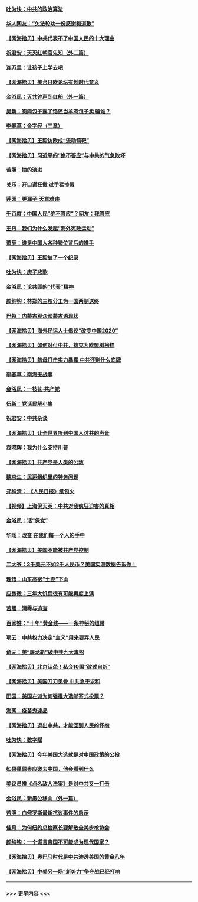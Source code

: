 #### [吐为快：中共的政治算法](../pages/nsc993/n12390506.md?t=09100451) 
#### [华人网友：“欠法轮功一份感谢和道歉”](../pages/nsc993/n12390098.md?t=09100451) 
#### [【网海拾贝】中共代表不了中国人民的十大理由](../pages/nsc993/n12388155.md?t=09100451) 
#### [祝君安：天灭红朝官先知（外二篇）](../pages/nsc993/n12387957.md?t=09100451) 
#### [连万里：让孩子上学去吧](../pages/nsc993/n12385309.md?t=09100451) 
#### [【网海拾贝】美台日欧论坛有划时代意义](../pages/nsc993/n12385232.md?t=09100451) 
#### [金浴凤：灭共钟声到红船（外一篇）](../pages/nsc993/n12385154.md?t=09100451) 
#### [吴新：狗肉包子露了馅还当羊肉包子卖 骗谁？](../pages/nsc993/n12385133.md?t=09100451) 
#### [李春草：金字经（三章）](../pages/nsc993/n12383691.md?t=09100451) 
#### [【网海拾贝】王毅访欧成“流动箭靶”](../pages/nsc993/n12383338.md?t=09100451) 
#### [【网海拾贝】习近平的“绝不答应”与中共的气急败坏](../pages/nsc993/n12382819.md?t=09100451) 
#### [苦胆：摘的演进](../pages/nsc993/n12382619.md?t=09100451) 
#### [关乐：开口谎狂撒 过手猛掺假](../pages/nsc993/n12382604.md?t=09100451) 
#### [莲园：更漏子‧天意难违](../pages/nsc993/n12382598.md?t=09100451) 
#### [千百度：中国人民“绝不答应”？网友：我答应](../pages/nsc993/n12382024.md?t=09100451) 
#### [王丹：我们为什么发起“海外宪政运动”](../pages/nsc993/n12380286.md?t=09100451) 
#### [萧辰：谁是中国人各种错位背后的推手](../pages/nsc993/n12379800.md?t=09100451) 
#### [【网海拾贝】王毅破了一个纪录](../pages/nsc993/n12379251.md?t=09100451) 
#### [吐为快：庚子悲歌](../pages/nsc993/n12378821.md?t=09100451) 
#### [金浴凤：论共匪的“代表”精神](../pages/nsc993/n12377546.md?t=09100451) 
#### [颜纯钩：林郑的三权分工为一国两制送终](../pages/nsc993/n12377306.md?t=09100451) 
#### [巴特：内蒙古观众谈蒙古语现状](../pages/nsc993/n12376923.md?t=09100451) 
#### [【网海拾贝】海外民运人士倡议“改变中国2020”](../pages/nsc993/n12376682.md?t=09100451) 
#### [【网海拾贝】如何对付中共，捷克为欧盟树榜样](../pages/nsc993/n12374209.md?t=09100451) 
#### [【网海拾贝】航母打击实力暴露 中共还剩什么底牌](../pages/nsc993/n12371825.md?t=09100451) 
#### [李春草：南海无战事](../pages/nsc993/n12371159.md?t=09100451) 
#### [金浴凤：一枝花·共产党](../pages/nsc993/n12368757.md?t=09100451) 
#### [伍新：党话民解小集](../pages/nsc993/n12366907.md?t=09100451) 
#### [祝君安：中共杂谈](../pages/nsc993/n12366076.md?t=09100451) 
#### [【网海拾贝】让全世界听到中国人讨共的声音](../pages/nsc993/n12365569.md?t=09100451) 
#### [袁晓辉：我为什么支持川普](../pages/nsc993/n12362670.md?t=09100451) 
#### [【网海拾贝】共产党是人类的公敌](../pages/nsc993/n12363182.md?t=09100451) 
#### [魏京生：民运组织里的特务问题](../pages/nsc993/n12363010.md?t=09100451) 
#### [郑纯清： 《人民日报》纸包火](../pages/nsc993/n12362706.md?t=09100451) 
#### [【视频】上海倪天英：中共对我疯狂迫害的真相](../pages/nsc993/n12356341.md?t=09100451) 
#### [金浴凤：话“保党”](../pages/nsc993/n12361867.md?t=09100451) 
#### [华旸：改变 在我们每一个人的手中](../pages/nsc993/n12361774.md?t=09100451) 
#### [【网海拾贝】美国不能被共产党控制](../pages/nsc993/n12360271.md?t=09100451) 
#### [二大爷：3千美元不如2千人民币？美国实测数据告诉你！](../pages/nsc993/n12358563.md?t=09100451) 
#### [理悟：山东高密“土匪”下山](../pages/nsc993/n12358535.md?t=09100451) 
#### [应微微：三年大饥荒很有可能再度上演](../pages/nsc993/n12358523.md?t=09100451) 
#### [苦胆：清零与追查](../pages/nsc993/n12358501.md?t=09100451) 
#### [百家姓：“十年”黄金线——一条神秘的纽带](../pages/nsc993/n12358319.md?t=09100451) 
#### [项云：中共权力决定“主义”用来耍弄人民](../pages/nsc993/n12358172.md?t=09100451) 
#### [俞元：美“屠龙斩”破中共九大毒招](../pages/nsc993/n12357822.md?t=09100451) 
#### [【网海拾贝】北京认怂！私会10国“改过自新”](../pages/nsc993/n12357784.md?t=09100451) 
#### [【网海拾贝】美国刀刀见骨 中共急于求和](../pages/nsc993/n12355511.md?t=09100451) 
#### [田园：美国左派为何强推大选邮寄式投票？](../pages/nsc993/n12352963.md?t=09100451) 
#### [海网：疫苗鬼速品](../pages/nsc993/n12354438.md?t=09100451) 
#### [【网海拾贝】退出中共，才能回到人民的怀抱](../pages/nsc993/n12352634.md?t=09100451) 
#### [吐为快：数字赋](../pages/nsc993/n12352317.md?t=09100451) 
#### [【网海拾贝】今年美国大选就是对中国政策的公投](../pages/nsc993/n12350973.md?t=09100451) 
#### [如果蓬佩奥应邀去中国，他会看到什么](../pages/nsc993/n12350945.md?t=09100451) 
#### [美议员推《点名敌人法案》是对中共又一打击](../pages/nsc993/n12350765.md?t=09100451) 
#### [金浴凤：新愚公移山（外一篇）](../pages/nsc993/n12350253.md?t=09100451) 
#### [苦胆：白俄罗斯最新抗议事件的启示](../pages/nsc993/n12349989.md?t=09100451) 
#### [佳月：为何纽约总检察长要解散全美步枪协会](../pages/nsc993/n12349939.md?t=09100451) 
#### [颜纯钩：一个谎言帝国不可能成为现代国家？](../pages/nsc993/n12349898.md?t=09100451) 
#### [【网海拾贝】奥巴马时代是中共渗透美国的黄金八年](../pages/nsc993/n12349284.md?t=09100451) 
#### [【网海拾贝】中美另一场“新势力”争夺战已经打响](../pages/nsc993/n12346998.md?t=09100451) 

----
#### [ >>> 更早内容 <<< ](../indexes/nsc993-earlier.md)

